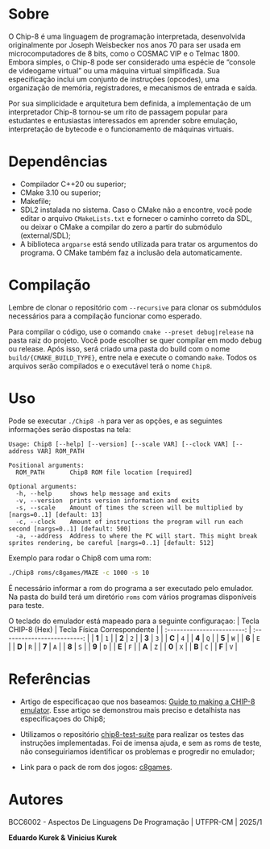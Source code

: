 # Sobre
O Chip-8 é uma linguagem de programação interpretada, desenvolvida originalmente por Joseph Weisbecker nos anos 70 para ser usada em microcomputadores de 8 bits, como o COSMAC VIP e o Telmac 1800. Embora simples, o Chip-8 pode ser considerado uma espécie de “console de videogame virtual” ou uma máquina virtual simplificada. Sua especificação inclui um conjunto de instruções (opcodes), uma organização de memória, registradores, e mecanismos de entrada e saída.

Por sua simplicidade e arquitetura bem definida, a implementação de um interpretador Chip-8 tornou-se um rito de passagem popular para estudantes e entusiastas interessados em aprender sobre emulação, interpretação de bytecode e o funcionamento de máquinas virtuais.

# Dependências
- Compilador C++20 ou superior;
- CMake 3.10 ou superior;
- Makefile;
- SDL2 instalada no sistema. Caso o CMake não a encontre, você pode editar o arquivo `CMakeLists.txt` e fornecer o caminho correto da SDL, ou deixar o CMake a compilar do zero a partir do submódulo (external/SDL);
- A biblioteca `argparse` está sendo utilizada para tratar os argumentos do programa. O CMake também faz a inclusão dela automaticamente.

# Compilação
Lembre de clonar o repositório com `--recursive` para clonar os submódulos necessários para a compilação funcionar como esperado.

Para compilar o código, use o comando `cmake --preset debug|release` na pasta raiz do projeto. Você pode escolher se quer compilar em modo debug ou release. Após isso, será criado uma pasta do build com o nome `build/{CMAKE_BUILD_TYPE}`, entre nela e execute o comando `make`. Todos os arquivos serão compilados e o executável terá o nome `Chip8`.

# Uso
Pode se executar `./Chip8 -h` para ver as opções, e as seguintes informações serão dispostas na tela:

```
Usage: Chip8 [--help] [--version] [--scale VAR] [--clock VAR] [--address VAR] ROM_PATH

Positional arguments:
  ROM_PATH       Chip8 ROM file location [required]

Optional arguments:
  -h, --help     shows help message and exits 
  -v, --version  prints version information and exits 
  -s, --scale    Amount of times the screen will be multiplied by [nargs=0..1] [default: 13]
  -c, --clock    Amount of instructions the program will run each second [nargs=0..1] [default: 500]
  -a, --address  Address to where the PC will start. This might break sprites rendering, be careful [nargs=0..1] [default: 512]
```

Exemplo para rodar o Chip8 com uma rom:

```sh
./Chip8 roms/c8games/MAZE -c 1000 -s 10
```

É necessário informar a rom do programa a ser executado pelo emulador. Na pasta do build terá um diretório `roms` com vários programas disponíveis para teste.

O teclado do emulador está mapeado para a seguinte configuraçao:
| Tecla CHIP-8 (Hex) | Tecla Física Correspondente |
| :------------------------: | :-------------------------: |
| **1** | `1` |
| **2** | `2` |
| **3** | `3` |
| **C** | `4` |
| **4** | `Q` |
| **5** | `W` |
| **6** | `E` |
| **D** | `R` |
| **7** | `A` |
| **8** | `S` |
| **9** | `D` |
| **E** | `F` |
| **A** | `Z` |
| **0** | `X` |
| **B** | `C` |
| **F** | `V` |

# Referências
- Artigo de especificaçao que nos baseamos: [
Guide to making a CHIP-8 emulator](https://tobiasvl.github.io/blog/write-a-chip-8-emulator/). Esse artigo se demonstrou mais preciso e detalhista nas especificaçoes do Chip8;

- Utilizamos o repositório [chip8-test-suite](https://github.com/Timendus/chip8-test-suite) para realizar os testes das instruções implementadas. Foi de imensa ajuda, e sem as roms de teste, não conseguiriamos identificar os problemas e progredir no emulador;

- Link para o pack de rom dos jogos: [c8games](ttps://www.zophar.net/pdroms/chip8/chip-8-games-pack.html).

# Autores
BCC6002 - Aspectos De Linguagens De Programação | UTFPR-CM | 2025/1

**Eduardo Kurek & Vinicius Kurek**

